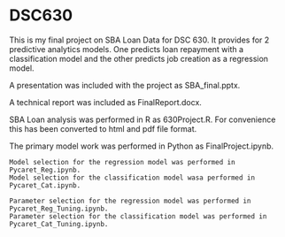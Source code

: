 # DSC630
This is my final project on SBA Loan Data for DSC 630. It provides for 2 predictive analytics models. One predicts loan repayment with a classification model and the other predicts job creation as a regression model.

A presentation was included with the project as SBA_final.pptx.

A technical report was included as FinalReport.docx.

SBA Loan analysis was performed in R as 630Project.R. 
For convenience this has been converted to html and pdf file format.

The primary model work was performed in Python as FinalProject.ipynb.  

    Model selection for the regression model was performed in Pycaret_Reg.ipynb.
    Model selection for the classification model wasa performed in Pycaret_Cat.ipynb.

    Parameter selection for the regression model was performed in Pycaret_Reg_Tuning.ipynb.
    Parameter selection for the classification model was performed in Pycaret_Cat_Tuning.ipynb.
